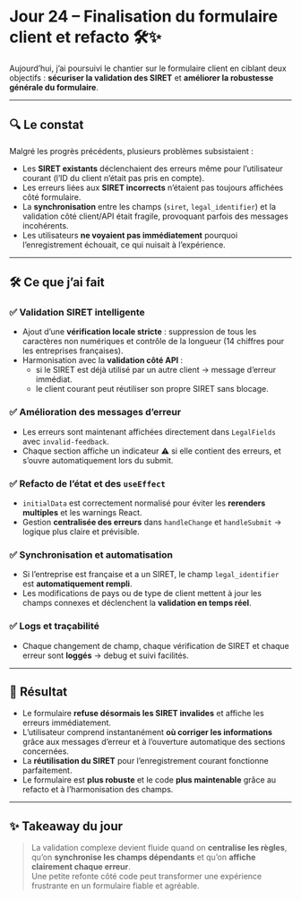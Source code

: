 # Jour 24 – Finalisation du formulaire client et refacto 🛠️✨

Aujourd’hui, j’ai poursuivi le chantier sur le formulaire client en ciblant deux objectifs : **sécuriser la validation des SIRET** et **améliorer la robustesse générale du formulaire**.

---

## 🔍 Le constat
Malgré les progrès précédents, plusieurs problèmes subsistaient :

- Les **SIRET existants** déclenchaient des erreurs même pour l’utilisateur courant (l’ID du client n’était pas pris en compte).  
- Les erreurs liées aux **SIRET incorrects** n’étaient pas toujours affichées côté formulaire.  
- La **synchronisation** entre les champs (`siret`, `legal_identifier`) et la validation côté client/API était fragile, provoquant parfois des messages incohérents.  
- Les utilisateurs **ne voyaient pas immédiatement** pourquoi l’enregistrement échouait, ce qui nuisait à l’expérience.  

---

## 🛠️ Ce que j’ai fait

### ✅ Validation SIRET intelligente
- Ajout d’une **vérification locale stricte** : suppression de tous les caractères non numériques et contrôle de la longueur (14 chiffres pour les entreprises françaises).  
- Harmonisation avec la **validation côté API** :  
  - si le SIRET est déjà utilisé par un autre client → message d’erreur immédiat.  
  - le client courant peut réutiliser son propre SIRET sans blocage.  

### ✅ Amélioration des messages d’erreur
- Les erreurs sont maintenant affichées directement dans `LegalFields` avec `invalid-feedback`.  
- Chaque section affiche un indicateur ⚠️ si elle contient des erreurs, et s’ouvre automatiquement lors du submit.  

### ✅ Refacto de l’état et des `useEffect`
- `initialData` est correctement normalisé pour éviter les **rerenders multiples** et les warnings React.  
- Gestion **centralisée des erreurs** dans `handleChange` et `handleSubmit` → logique plus claire et prévisible.  

### ✅ Synchronisation et automatisation
- Si l’entreprise est française et a un SIRET, le champ `legal_identifier` est **automatiquement rempli**.  
- Les modifications de pays ou de type de client mettent à jour les champs connexes et déclenchent la **validation en temps réel**.  

### ✅ Logs et traçabilité
- Chaque changement de champ, chaque vérification de SIRET et chaque erreur sont **loggés** → debug et suivi facilités.  

---

## 🎯 Résultat
- Le formulaire **refuse désormais les SIRET invalides** et affiche les erreurs immédiatement.  
- L’utilisateur comprend instantanément **où corriger les informations** grâce aux messages d’erreur et à l’ouverture automatique des sections concernées.  
- La **réutilisation du SIRET** pour l’enregistrement courant fonctionne parfaitement.  
- Le formulaire est **plus robuste** et le code **plus maintenable** grâce au refacto et à l’harmonisation des champs.  

---

## ✨ Takeaway du jour
> La validation complexe devient fluide quand on **centralise les règles**, qu’on **synchronise les champs dépendants** et qu’on **affiche clairement chaque erreur**.  
> Une petite refonte côté code peut transformer une expérience frustrante en un formulaire fiable et agréable.
